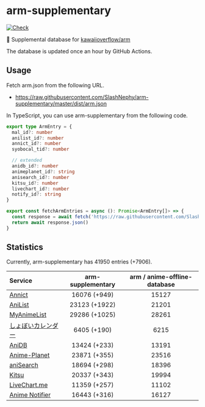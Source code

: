 # arm-supplementary

[![Check](https://github.com/SlashNephy/arm-supplementary/actions/workflows/check-node.yml/badge.svg)](https://github.com/SlashNephy/arm-supplementary/actions/workflows/check-node.yml)

💊 Supplemental database for [kawaiioverflow/arm](https://github.com/kawaiioverflow/arm)

The database is updated once an hour by GitHub Actions.

## Usage

Fetch arm.json from the following URL.

- https://raw.githubusercontent.com/SlashNephy/arm-supplementary/master/dist/arm.json

In TypeScript, you can use arm-supplementary from the following code.

```TypeScript
export type ArmEntry = {
  mal_id?: number
  anilist_id?: number
  annict_id?: number
  syobocal_tid?: number

  // extended
  anidb_id?: number
  animeplanet_id?: string
  anisearch_id?: number
  kitsu_id?: number
  livechart_id?: number
  notify_id?: string
}

export const fetchArmEntries = async (): Promise<ArmEntry[]> => {
  const response = await fetch('https://raw.githubusercontent.com/SlashNephy/arm-supplementary/master/dist/arm.json')
  return await response.json()
}
```

## Statistics

Currently, arm-supplementary has 41950 entries (+7906).

| Service                                     | arm-supplementary | arm / anime-offline-database |
| :------------------------------------------ | :---------------: | :--------------------------: |
| [Annict](https://annict.com)                |   16076 (+949)    |            15127             |
| [AniList](https://anilist.co)               |   23123 (+1922)   |            21201             |
| [MyAnimeList](https://myanimelist.net)      |   29286 (+1025)   |            28261             |
| [しょぼいカレンダー](https://cal.syoboi.jp) |    6405 (+190)    |             6215             |
| [AniDB](https://anidb.net)                  |   13424 (+233)    |            13191             |
| [Anime-Planet](https://anime-planet.com)    |   23871 (+355)    |            23516             |
| [aniSearch](https://anisearch.com)          |   18694 (+298)    |            18396             |
| [Kitsu](https://kitsu.io)                   |   20337 (+343)    |            19994             |
| [LiveChart.me](https://livechart.me)        |   11359 (+257)    |            11102             |
| [Anime Notifier](https://notify.moe)        |   16443 (+316)    |            16127             |
